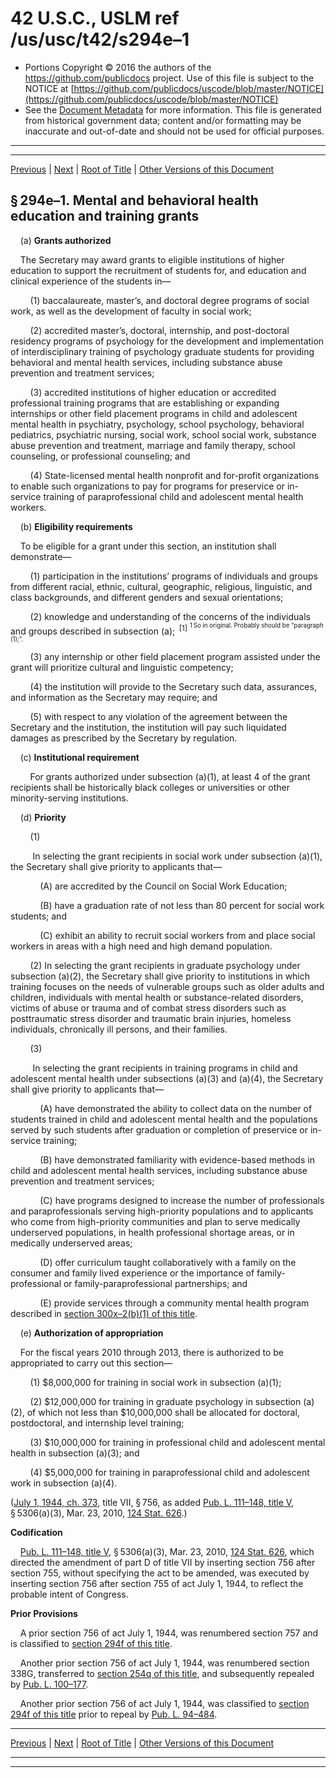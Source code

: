 ---
---

# 42 U.S.C., USLM ref /us/usc/t42/s294e–1

* Portions Copyright © 2016 the authors of the https://github.com/publicdocs project.
  Use of this file is subject to the NOTICE at [https://github.com/publicdocs/uscode/blob/master/NOTICE](https://github.com/publicdocs/uscode/blob/master/NOTICE)
* See the [Document Metadata](././../../../../../..//README.md) for more information.
  This file is generated from historical government data; content and/or formatting may be inaccurate and out-of-date and should not be used for official purposes.

----------
----------

[Previous](./../../../../../..//us/usc/t42/ch6A/schV/ptD/m__us_usc_t42_s294e.md) | [Next](./../../../../../..//us/usc/t42/ch6A/schV/ptD/m__us_usc_t42_s294f.md) | [Root of Title](./../../../../../../) | [Other Versions of this Document](https://publicdocs.github.io/go/links?ns=uslm&ref=%2Fus%2Fusc%2Ft42%2Fs294e%E2%80%931)

## § 294e–1. Mental and behavioral health education and training grants

    (a) __Grants authorized__ 

    The Secretary may award grants to eligible institutions of higher education to support the recruitment of students for, and education and clinical experience of the students in—

        (1) baccalaureate, master’s, and doctoral degree programs of social work, as well as the development of faculty in social work;

        (2) accredited master’s, doctoral, internship, and post-doctoral residency programs of psychology for the development and implementation of interdisciplinary training of psychology graduate students for providing behavioral and mental health services, including substance abuse prevention and treatment services;

        (3) accredited institutions of higher education or accredited professional training programs that are establishing or expanding internships or other field placement programs in child and adolescent mental health in psychiatry, psychology, school psychology, behavioral pediatrics, psychiatric nursing, social work, school social work, substance abuse prevention and treatment, marriage and family therapy, school counseling, or professional counseling; and

        (4) State-licensed mental health nonprofit and for-profit organizations to enable such organizations to pay for programs for preservice or in-service training of paraprofessional child and adolescent mental health workers.

    (b) __Eligibility requirements__ 

    To be eligible for a grant under this section, an institution shall demonstrate—

        (1) participation in the institutions’ programs of individuals and groups from different racial, ethnic, cultural, geographic, religious, linguistic, and class backgrounds, and different genders and sexual orientations;

        (2) knowledge and understanding of the concerns of the individuals and groups described in subsection (a);  <sup>\[1\]</sup>  <sup><sup> 1 So in original. Probably should be “paragraph (1);”. </sup></sup> 

        (3) any internship or other field placement program assisted under the grant will prioritize cultural and linguistic competency;

        (4) the institution will provide to the Secretary such data, assurances, and information as the Secretary may require; and

        (5) with respect to any violation of the agreement between the Secretary and the institution, the institution will pay such liquidated damages as prescribed by the Secretary by regulation.

    (c) __Institutional requirement__ 

        For grants authorized under subsection (a)(1), at least 4 of the grant recipients shall be historically black colleges or universities or other minority-serving institutions.

    (d) __Priority__ 

        (1)

         In selecting the grant recipients in social work under subsection (a)(1), the Secretary shall give priority to applicants that—

            (A) are accredited by the Council on Social Work Education;

            (B) have a graduation rate of not less than 80 percent for social work students; and

            (C) exhibit an ability to recruit social workers from and place social workers in areas with a high need and high demand population.

        (2) In selecting the grant recipients in graduate psychology under subsection (a)(2), the Secretary shall give priority to institutions in which training focuses on the needs of vulnerable groups such as older adults and children, individuals with mental health or substance-related disorders, victims of abuse or trauma and of combat stress disorders such as posttraumatic stress disorder and traumatic brain injuries, homeless individuals, chronically ill persons, and their families.

        (3)

         In selecting the grant recipients in training programs in child and adolescent mental health under subsections (a)(3) and (a)(4), the Secretary shall give priority to applicants that—

            (A) have demonstrated the ability to collect data on the number of students trained in child and adolescent mental health and the populations served by such students after graduation or completion of preservice or in-service training;

            (B) have demonstrated familiarity with evidence-based methods in child and adolescent mental health services, including substance abuse prevention and treatment services;

            (C) have programs designed to increase the number of professionals and paraprofessionals serving high-priority populations and to applicants who come from high-priority communities and plan to serve medically underserved populations, in health professional shortage areas, or in medically underserved areas;

            (D) offer curriculum taught collaboratively with a family on the consumer and family lived experience or the importance of family-professional or family-paraprofessional partnerships; and

            (E) provide services through a community mental health program described in [section 300x–2(b)(1) of this title][/us/usc/t42/s300x–2/b/1].

    (e) __Authorization of appropriation__ 

    For the fiscal years 2010 through 2013, there is authorized to be appropriated to carry out this section—

        (1) $8,000,000 for training in social work in subsection (a)(1);

        (2) $12,000,000 for training in graduate psychology in subsection (a)(2), of which not less than $10,000,000 shall be allocated for doctoral, postdoctoral, and internship level training;

        (3) $10,000,000 for training in professional child and adolescent mental health in subsection (a)(3); and

        (4) $5,000,000 for training in paraprofessional child and adolescent work in subsection (a)(4).

([July 1, 1944, ch. 373][/us/act/1944-07-01/ch373], title VII, § 756, as added [Pub. L. 111–148, title V][/us/pl/111/148/tV], § 5306(a)(3), Mar. 23, 2010, [124 Stat. 626][/us/stat/124/626].)

 __Codification__ 

    [Pub. L. 111–148, title V][/us/pl/111/148/tV], § 5306(a)(3), Mar. 23, 2010, [124 Stat. 626][/us/stat/124/626], which directed the amendment of part D of title VII by inserting section 756 after section 755, without specifying the act to be amended, was executed by inserting section 756 after section 755 of act July 1, 1944, to reflect the probable intent of Congress.

 __Prior Provisions__ 

    A prior section 756 of act July 1, 1944, was renumbered section 757 and is classified to [section 294f of this title][/us/usc/t42/s294f].

    Another prior section 756 of act July 1, 1944, was renumbered section 338G, transferred to [section 254q of this title][/us/usc/t42/s254q], and subsequently repealed by [Pub. L. 100–177][/us/pl/100/177].

    Another prior section 756 of act July 1, 1944, was classified to [section 294f of this title][/us/usc/t42/s294f] prior to repeal by [Pub. L. 94–484][/us/pl/94/484].

----------

[Previous](./../../../../../..//us/usc/t42/ch6A/schV/ptD/m__us_usc_t42_s294e.md) | [Next](./../../../../../..//us/usc/t42/ch6A/schV/ptD/m__us_usc_t42_s294f.md) | [Root of Title](./../../../../../../) | [Other Versions of this Document](https://publicdocs.github.io/go/links?ns=uslm&ref=%2Fus%2Fusc%2Ft42%2Fs294e%E2%80%931)

----------
----------

[/us/usc/t42/s300x–2/b/1]: https://publicdocs.github.io/go/links?ns=uslm&ref=%2Fus%2Fusc%2Ft42%2Fs300x%E2%80%932%2Fb%2F1
[/us/act/1944-07-01/ch373]: https://publicdocs.github.io/go/links?ns=uslm&ref=%2Fus%2Fact%2F1944-07-01%2Fch373
[/us/pl/111/148/tV]: https://publicdocs.github.io/go/links?ns=uslm&ref=%2Fus%2Fpl%2F111%2F148%2FtV
[/us/stat/124/626]: https://publicdocs.github.io/go/links?ns=uslm&ref=%2Fus%2Fstat%2F124%2F626
[/us/pl/111/148/tV]: https://publicdocs.github.io/go/links?ns=uslm&ref=%2Fus%2Fpl%2F111%2F148%2FtV
[/us/stat/124/626]: https://publicdocs.github.io/go/links?ns=uslm&ref=%2Fus%2Fstat%2F124%2F626
[/us/usc/t42/s294f]: https://publicdocs.github.io/go/links?ns=uslm&ref=%2Fus%2Fusc%2Ft42%2Fs294f
[/us/usc/t42/s254q]: https://publicdocs.github.io/go/links?ns=uslm&ref=%2Fus%2Fusc%2Ft42%2Fs254q
[/us/pl/100/177]: https://publicdocs.github.io/go/links?ns=uslm&ref=%2Fus%2Fpl%2F100%2F177
[/us/usc/t42/s294f]: https://publicdocs.github.io/go/links?ns=uslm&ref=%2Fus%2Fusc%2Ft42%2Fs294f
[/us/pl/94/484]: https://publicdocs.github.io/go/links?ns=uslm&ref=%2Fus%2Fpl%2F94%2F484


